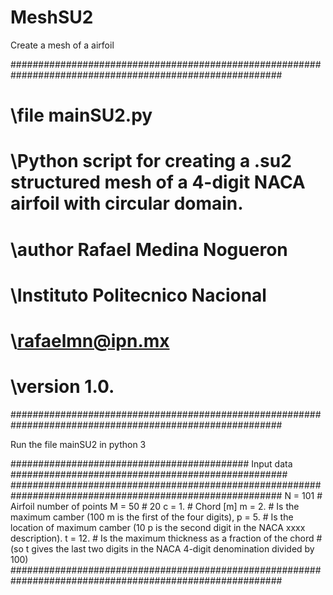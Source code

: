 # MeshSU2
Create a mesh of a airfoil

#########################################################################################################
#  \file mainSU2.py                                                                                     #
#  \Python script for creating a .su2 structured mesh of a 4-digit NACA airfoil with circular domain.   #
#  \author Rafael Medina Nogueron                                                                       #
#  \Instituto Politecnico Nacional                                                                      #
#  \rafaelmn@ipn.mx                                                                                     #
#  \version 1.0.                                                                                        #
#########################################################################################################

Run the file mainSU2 in python 3

########################################### Input data ##################################################
#########################################################################################################
N  = 101        # Airfoil number of points
M  = 50        # 20
c  = 1.        # Chord [m]
m  = 2.        # Is the maximum camber (100 m is the first of the four digits),
p  = 5.        # Is the location of maximum camber (10 p is the second digit in the NACA xxxx description).
t  = 12.       # Is the maximum thickness as a fraction of the chord 
                # (so t gives the last two digits in the NACA 4-digit denomination divided by 100)
#########################################################################################################
